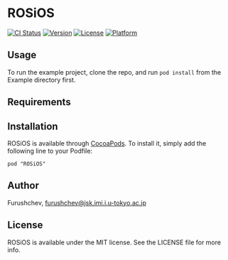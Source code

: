 # ROSiOS

[![CI Status](http://img.shields.io/travis/Furushchev/ROSiOS.svg?style=flat)](https://travis-ci.org/Furushchev/ROSiOS)
[![Version](https://img.shields.io/cocoapods/v/ROSiOS.svg?style=flat)](http://cocoadocs.org/docsets/ROSiOS)
[![License](https://img.shields.io/cocoapods/l/ROSiOS.svg?style=flat)](http://cocoadocs.org/docsets/ROSiOS)
[![Platform](https://img.shields.io/cocoapods/p/ROSiOS.svg?style=flat)](http://cocoadocs.org/docsets/ROSiOS)

## Usage

To run the example project, clone the repo, and run `pod install` from the Example directory first.

## Requirements

## Installation

ROSiOS is available through [CocoaPods](http://cocoapods.org). To install
it, simply add the following line to your Podfile:

    pod "ROSiOS"

## Author

Furushchev, furushchev@jsk.imi.i.u-tokyo.ac.jp

## License

ROSiOS is available under the MIT license. See the LICENSE file for more info.

